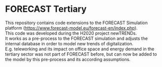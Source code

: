 # FORECAST Tertiary
This repository contains code extensions to the FORECAST Simulation platform (https://www.forecast-model.eu/forecast-en/index.php).  
This code was developed during the H2020 project newTRENDs.  
It works as a pre-process to the FORECAST simulation and adjusts the internal database in order to model new trends of digitalization.  
E.g. teleworking and its impact on office space and energy demand in the tertiary sector was not part of FORECAST before, but can now be added to the model by this pre-process and its according assumptions.  
